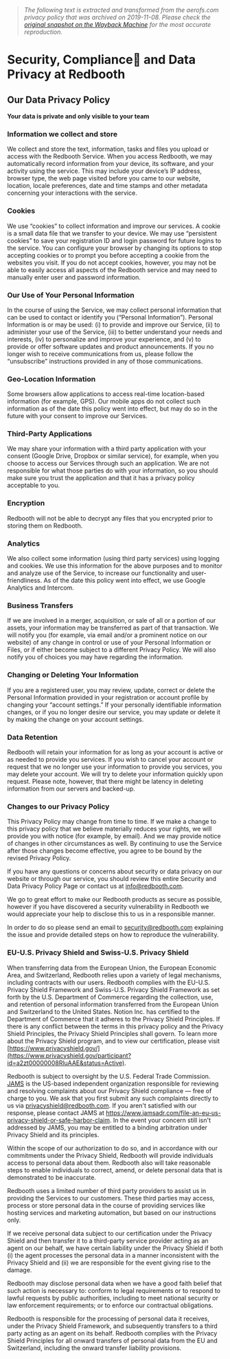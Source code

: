 > *The following text is extracted and transformed from the aerofs.com privacy policy that was archived on 2019-11-08. Please check the [original snapshot on the Wayback Machine](https://web.archive.org/web/20191108212207id_/https%3A//redbooth.com/security) for the most accurate reproduction.*

# Security, Compliance and Data Privacy at Redbooth

## Our Data Privacy Policy

**Your data is private and only visible to your team**

### Information we collect and store

We collect and store the text, information, tasks and files you upload or access with the Redbooth Service. When you access Redbooth, we may automatically record information from your device, its software, and your activity using the service. This may include your device’s IP address, browser type, the web page visited before you came to our website, location, locale preferences, date and time stamps and other metadata concerning your interactions with the service.

### Cookies

We use “cookies” to collect information and improve our services. A cookie is a small data file that we transfer to your device. We may use “persistent cookies” to save your registration ID and login password for future logins to the service. You can configure your browser by changing its options to stop accepting cookies or to prompt you before accepting a cookie from the websites you visit. If you do not accept cookies, however, you may not be able to easily access all aspects of the Redbooth service and may need to manually enter user and password information.

### Our Use of Your Personal Information

In the course of using the Service, we may collect personal information that can be used to contact or identify you (“Personal Information”). Personal Information is or may be used: (i) to provide and improve our Service, (ii) to administer your use of the Service, (iii) to better understand your needs and interests, (iv) to personalize and improve your experience, and (v) to provide or offer software updates and product announcements. If you no longer wish to receive communications from us, please follow the “unsubscribe” instructions provided in any of those communications.

### Geo-Location Information

Some browsers allow applications to access real-time location-based information (for example, GPS). Our mobile apps do not collect such information as of the date this policy went into effect, but may do so in the future with your consent to improve our Services.

### Third-Party Applications

We may share your information with a third party application with your consent (Google Drive, Dropbox or similar service), for example, when you choose to access our Services through such an application. We are not responsible for what those parties do with your information, so you should make sure you trust the application and that it has a privacy policy acceptable to you.

### Encryption

Redbooth will not be able to decrypt any files that you encrypted prior to storing them on Redbooth.

### Analytics

We also collect some information (using third party services) using logging and cookies. We use this information for the above purposes and to monitor and analyze use of the Service, to increase our functionality and user-friendliness. As of the date this policy went into effect, we use Google Analytics and Intercom.

### Business Transfers

If we are involved in a merger, acquisition, or sale of all or a portion of our assets, your information may be transferred as part of that transaction. We will notify you (for example, via email and/or a prominent notice on our website) of any change in control or use of your Personal Information or Files, or if either become subject to a different Privacy Policy. We will also notify you of choices you may have regarding the information.

### Changing or Deleting Your Information

If you are a registered user, you may review, update, correct or delete the Personal Information provided in your registration or account profile by changing your “account settings.” If your personally identifiable information changes, or if you no longer desire our service, you may update or delete it by making the change on your account settings.

### Data Retention

Redbooth will retain your information for as long as your account is active or as needed to provide you services. If you wish to cancel your account or request that we no longer use your information to provide you services, you may delete your account. We will try to delete your information quickly upon request. Please note, however, that there might be latency in deleting information from our servers and backed-up.

### Changes to our Privacy Policy

This Privacy Policy may change from time to time. If we make a change to this privacy policy that we believe materially reduces your rights, we will provide you with notice (for example, by email). And we may provide notice of changes in other circumstances as well. By continuing to use the Service after those changes become effective, you agree to be bound by the revised Privacy Policy.

If you have any questions or concerns about security or data privacy on our website or through our service, you should review this entire Security and Data Privacy Policy Page or contact us at [info@redbooth.com](mailto:info@redbooth.com).

We go to great effort to make our Redbooth products as secure as possible, however if you have discovered a security vulnerability in Redbooth we would appreciate your help to disclose this to us in a responsible manner.

In order to do so please send an email to [security@redbooth.com](mailto:security@redbooth.com) explaining the issue and provide detailed steps on how to reproduce the vulnerability.

### EU-U.S. Privacy Shield and Swiss-U.S. Privacy Shield

When transferring data from the European Union, the European Economic Area, and Switzerland, Redbooth relies upon a variety of legal mechanisms, including contracts with our users. Redbooth complies with the EU-U.S. Privacy Shield Framework and Swiss-U.S. Privacy Shield Framework as set forth by the U.S. Department of Commerce regarding the collection, use, and retention of personal information transferred from the European Union and Switzerland to the United States. Notion Inc. has certified to the Department of Commerce that it adheres to the Privacy Shield Principles. If there is any conflict between the terms in this privacy policy and the Privacy Shield Principles, the Privacy Shield Principles shall govern. To learn more about the Privacy Shield program, and to view our certification, please visit [https://www.privacyshield.gov/](https://www.privacyshield.gov/participant?id=a2zt00000008RluAAE&status=Active).

Redbooth is subject to oversight by the U.S. Federal Trade Commission. [JAMS](https://www.jamsadr.com/eu-us-privacy-shield) is the US-based independent organization responsible for reviewing and resolving complaints about our Privacy Shield compliance — free of charge to you. We ask that you first submit any such complaints directly to us via [privacyshield@redbooth.com](mailto:privacyshield@redbooth.com). If you aren't satisfied with our response, please contact JAMS at <https://www.jamsadr.com/file-an-eu-us-privacy-shield-or-safe-harbor-claim>. In the event your concern still isn't addressed by JAMS, you may be entitled to a binding arbitration under Privacy Shield and its principles.

Within the scope of our authorization to do so, and in accordance with our commitments under the Privacy Shield, Redbooth will provide individuals access to personal data about them. Redbooth also will take reasonable steps to enable individuals to correct, amend, or delete personal data that is demonstrated to be inaccurate.

Redbooth uses a limited number of third party providers to assist us in providing the Services to our customers. These third parties may access, process or store personal data in the course of providing services like hosting services and marketing automation, but based on our instructions only.

If we receive personal data subject to our certification under the Privacy Shield and then transfer it to a third-party service provider acting as an agent on our behalf, we have certain liability under the Privacy Shield if both (i) the agent processes the personal data in a manner inconsistent with the Privacy Shield and (ii) we are responsible for the event giving rise to the damage.

Redbooth may disclose personal data when we have a good faith belief that such action is necessary to: conform to legal requirements or to respond to lawful requests by public authorities, including to meet national security or law enforcement requirements; or to enforce our contractual obligations.

Redbooth is responsible for the processing of personal data it receives, under the Privacy Shield Framework, and subsequently transfers to a third party acting as an agent on its behalf. Redbooth complies with the Privacy Shield Principles for all onward transfers of personal data from the EU and Switzerland, including the onward transfer liability provisions.
